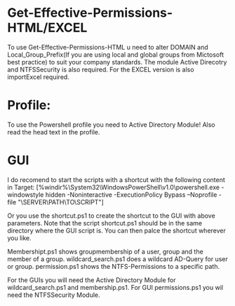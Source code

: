 
# Get-Effective-Permissions-HTML/EXCEL
  To use Get-Effective-Permissions-HTML u need to alter DOMAIN and Local_Group_Prefix(If you are using local and global groups from Mictosoft best practice) to suit your company standards. The module Active Direcotry and NTFSSecurity is also required. For the EXCEL version is also importExcel required.

# Profile:
  To use the Powershell profile you need to Active Directory Module! Also read the head text in the profile.

# GUI
  I do recomend to start the scripts with a shortcut with the following content in Target: [%windir%\System32\WindowsPowerShell\v1.0\powershell.exe - windowstyle hidden -Noninteractive -ExecutionPolicy Bypass –Noprofile -file "\\SERVER\PATH\TO\SCRIPT"]
  
  Or you use the shortcut.ps1 to create the shortcut to the GUI with above parameters. Note that the script shortcut.ps1 should be in the same directory where the GUI script is. You can then palce the shortcut wherever you like.
  
  
  Membershipt.ps1 shows groupmembership of a user, group and the member of a group.
  wildcard_search.ps1 does a wildcard AD-Query for user or group.
  permission.ps1 shows the NTFS-Permissions to a specific path.
  
  For the GUIs you will need the Active Directory Module for wildcard_search.ps1 and membership.ps1.
  For GUI permissions.ps1 you wil need the NTFSSecurity Module.
